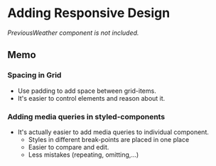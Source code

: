 # Adding Responsive Design

_PreviousWeather component is not included._

## Memo

### Spacing in Grid

- Use padding to add space between grid-items.
- It's easier to control elements and reason about it.

### Adding media queries in styled-components

- It's actually easier to add media queries to individual component.
  - Styles in different break-points are placed in one place
  - Easier to compare and edit.
  - Less mistakes (repeating, omitting,...)
